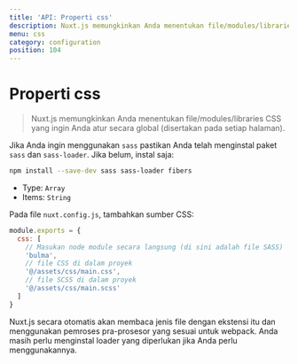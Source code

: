 ```yaml
---
title: 'API: Properti css'
description: Nuxt.js memungkinkan Anda menentukan file/modules/libraries CSS yang ingin Anda atur secara global (disertakan pada setiap halaman).
menu: css
category: configuration
position: 104
---
```


# Properti css

> Nuxt.js memungkinkan Anda menentukan file/modules/libraries CSS yang ingin Anda atur secara global (disertakan pada setiap halaman).

Jika Anda ingin menggunakan `sass` pastikan Anda telah menginstal paket `sass` dan `sass-loader`. Jika belum, instal saja:

```sh
npm install --save-dev sass sass-loader fibers
```

- Type: `Array`
- Items: `String`

Pada file `nuxt.config.js`, tambahkan sumber CSS:

```js
module.exports = {
  css: [
    // Masukan node module secara langsung (di sini adalah file SASS)
    'bulma',
    // file CSS di dalam proyek
    '@/assets/css/main.css',
    // file SCSS di dalam proyek
    '@/assets/css/main.scss'
  ]
}
```

Nuxt.js secara otomatis akan membaca jenis file dengan ekstensi itu dan menggunakan pemroses pra-prosesor yang sesuai untuk webpack. Anda masih perlu menginstal loader yang diperlukan jika Anda perlu menggunakannya.
